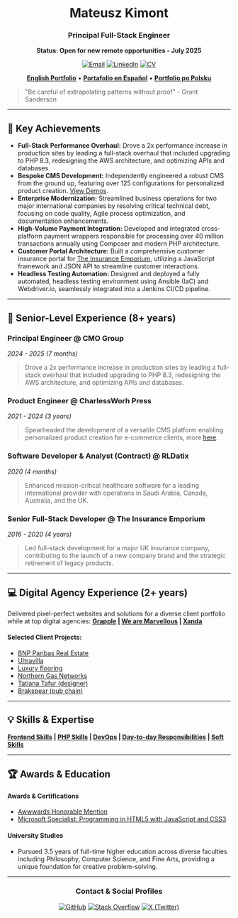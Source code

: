 <div align="center">

# Mateusz Kimont
### Principal Full-Stack Engineer

**Status: Open for new remote opportunities - July 2025**

<p>
    <a href="mailto:admin@yorkman.co.uk"><img src="https://img.shields.io/badge/Email-Contact_Me-informational?style=flat&logo=gmail&logoColor=white" alt="Email"></a>
    <a href="https://www.linkedin.com/in/mkimont/"><img src="https://img.shields.io/badge/LinkedIn-mkimont-blue?style=flat&logo=linkedin&logoColor=white" alt="LinkedIn"></a>
    <a href="https://kimek.github.io/CV_Mateusz_Kimont.pdf"><img src="https://img.shields.io/badge/CV-Download_PDF-red?style=flat&logo=adobeacrobatreader&logoColor=white" alt="CV"></a>
</p>
<p>
    <a href="https://kimek.github.io/"><strong>English Portfolio</strong></a> •
    <a href="https://kimek.github.io/pl/"><strong>Portafolio en Español</strong></a> •
    <a href="https://kimek.github.io/es/"><strong>Portfolio po Polsku</strong></a>
</p>

</div>

> "Be careful of extrapolating patterns without proof" - Grant Sanderson

---

## 🚀 Key Achievements

* **Full-Stack Performance Overhaul:** Drove a 2x performance increase in production sites by leading a full-stack overhaul that included upgrading to PHP 8.3, redesigning the AWS architecture, and optimizing APIs and databases.
* **Bespoke CMS Development:** Independently engineered a robust CMS from the ground up, featuring over 125 configurations for personalized product creation. [View Demos](/printing-cms).
* **Enterprise Modernization:** Streamlined business operations for two major international companies by resolving critical technical debt, focusing on code quality, Agile process optimization, and documentation enhancements.
* **High-Volume Payment Integration:** Developed and integrated cross-platform payment wrappers responsible for processing over 40 million transactions annually using Composer and modern PHP architecture.
* **Customer Portal Architecture:** Built a comprehensive customer insurance portal for [The Insurance Emporium](https://portal.theinsuranceemporium.co.uk/), utilizing a JavaScript framework and JSON API to streamline customer interactions.
* **Headless Testing Automation:** Designed and deployed a fully automated, headless testing environment using Ansible (IaC) and Webdriver.io, seamlessly integrated into a Jenkins CI/CD pipeline.

---

## 🏢 Senior-Level Experience (8+ years)

### **Principal Engineer** @ CMO Group
*2024 - 2025 (7 months)*
> Drove a 2x performance increase in production sites by leading a full-stack overhaul that included upgrading to PHP 8.3, redesigning the AWS architecture, and optimizing APIs and databases.

### **Product Engineer** @ CharlessWorh Press
*2021 - 2024 (3 years)*
> Spearheaded the development of a versatile CMS platform enabling personalized product creation for e-commerce clients, more [here](/printing-cms).

### **Software Developer & Analyst (Contract)** @ RLDatix
*2020 (4 months)*
> Enhanced mission-critical healthcare software for a leading international provider with operations in Saudi Arabia, Canada, Australia, and the UK.

### **Senior Full-Stack Developer** @ The Insurance Emporium
*2016 - 2020 (4 years)*
> Led full-stack development for a major UK insurance company, contributing to the launch of a new company brand and the strategic retirement of legacy products.

---

## 💻 Digital Agency Experience (2+ years)

Delivered pixel-perfect websites and solutions for a diverse client portfolio while at top digital agencies: **[Grapple](https://grapple.agency/) | [We are Marvellous](https://wearemarvellous.com/) | [Xanda](https://www.xanda.net/)**

#### Selected Client Projects:
* [BNP Paribas Real Estate](https://www.realestateforachangingworld.co.uk/)
* [Ultravilla](https://www.ultravilla.com)
* [Luxury flooring](https://luxuryflooring.co.uk/)
* [Northern Gas Networks](https://www.northerngasnetworks.co.uk/)
* [Tatiana Tafur (designer)](https://www.tatianatafur.com/)
* [Brakspear (pub chain)](https://brakspear.co.uk/our-pubs/)

---

## 💡 Skills & Expertise

**[Frontend Skills](/frontend/) | [PHP Skills](/php/) | [DevOps](/devops/) | [Day-to-day Responsibilities](/nocode/responsabililties) | [Soft Skills](/nocode/)**

---

## 🏆 Awards & Education

#### Awards & Certifications
* [Awwwards Honorable Mention](https://www.awwwards.com/sites/zerodegrees-bar-restaurant-microbrewery)
* [Microsoft Specialist: Programming in HTML5 with JavaScript and CSS3](/microsoft_specialist_programming_in_html5_with_javascript_and_css3.pdf)

#### University Studies
* Pursued 3.5 years of full-time higher education across diverse faculties including Philosophy, Computer Science, and Fine Arts, providing a unique foundation for creative problem-solving.

---

<div align="center">
    <h3>Contact & Social Profiles</h3>
    <p>
        <a href="https://github.com/kimek"><img src="https://img.shields.io/badge/GitHub-kimek-181717?style=flat&logo=github&logoColor=white" alt="GitHub"></a>
        <a href="https://stackoverflow.com/users/3381657/fearis"><img src="https://img.shields.io/badge/Stack_Overflow-fearis-F58025?style=flat&logo=stackoverflow&logoColor=white" alt="Stack Overflow"></a>
        <a href="https://www.x.com/mkimont/"><img src="https://img.shields.io/badge/X-mkimont-000000?style=flat&logo=x&logoColor=white" alt="X (Twitter)"></a>
    </p>
</div>